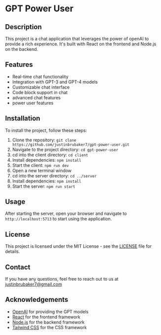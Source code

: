 # GPT Power User

## Description

This project is a chat application that leverages the power of openAI to provide a rich experience. It's built with React on the frontend and Node.js on the backend.

## Features

-   Real-time chat functionality
-   Integration with GPT-3 and GPT-4 models
-   Customizable chat interface
-   Code block support in chat
-   advanced chat features
-   power user features

## Installation

To install the project, follow these steps:

1. Clone the repository: `git clone https://github.com/justinbrubaker7/gpt-power-user.git`
2. Navigate to the project directory: `cd gpt-power-user`
3. cd into the client directory: `cd client`
4. Install dependencies: `npm install`
5. Start the client: `npm run dev`
6. Open a new terminal window
7. cd into the server directory: `cd ../server`
8. Install dependencies: `npm install`
9. Start the server: `npm run start`

## Usage

After starting the server, open your browser and navigate to `http://localhost:5713` to start using the application.

## License

This project is licensed under the MIT License - see the [LICENSE](LICENSE) file for details.

## Contact

If you have any questions, feel free to reach out to us at justinbrubaker7@gmail.com

## Acknowledgements

-   [OpenAI](https://openai.com/) for providing the GPT models
-   [React](https://reactjs.org/) for the frontend framework
-   [Node.js](https://nodejs.org/) for the backend framework
-   [Tailwind CSS](https://tailwindcss.com/) for the CSS framework
